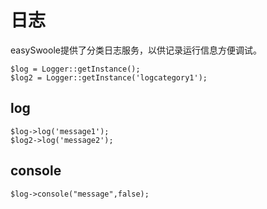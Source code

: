 # 日志
easySwoole提供了分类日志服务，以供记录运行信息方便调试。
```
$log = Logger::getInstance();
$log2 = Logger::getInstance('logcategory1');
```
## log
```
$log->log('message1');
$log2->log('message2');
```
## console
```
$log->console("message",false);
```

